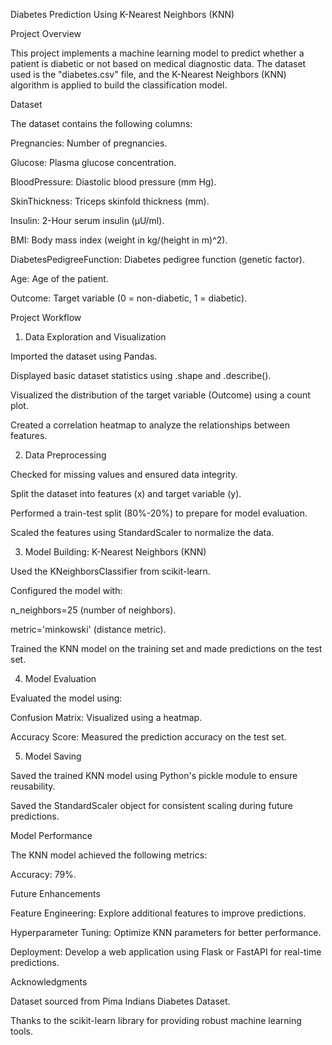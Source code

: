 Diabetes Prediction Using K-Nearest Neighbors (KNN)

Project Overview

This project implements a machine learning model to predict whether a patient is diabetic or not based on medical diagnostic data. The dataset used is the "diabetes.csv" file, and the K-Nearest Neighbors (KNN) algorithm is applied to build the classification model.

Dataset

The dataset contains the following columns:

Pregnancies: Number of pregnancies.

Glucose: Plasma glucose concentration.

BloodPressure: Diastolic blood pressure (mm Hg).

SkinThickness: Triceps skinfold thickness (mm).

Insulin: 2-Hour serum insulin (µU/ml).

BMI: Body mass index (weight in kg/(height in m)^2).

DiabetesPedigreeFunction: Diabetes pedigree function (genetic factor).

Age: Age of the patient.

Outcome: Target variable (0 = non-diabetic, 1 = diabetic).

Project Workflow

1. Data Exploration and Visualization

Imported the dataset using Pandas.

Displayed basic dataset statistics using .shape and .describe().

Visualized the distribution of the target variable (Outcome) using a count plot.

Created a correlation heatmap to analyze the relationships between features.

2. Data Preprocessing

Checked for missing values and ensured data integrity.

Split the dataset into features (x) and target variable (y).

Performed a train-test split (80%-20%) to prepare for model evaluation.

Scaled the features using StandardScaler to normalize the data.

3. Model Building: K-Nearest Neighbors (KNN)

Used the KNeighborsClassifier from scikit-learn.

Configured the model with:

n_neighbors=25 (number of neighbors).

metric='minkowski' (distance metric).

Trained the KNN model on the training set and made predictions on the test set.

4. Model Evaluation

Evaluated the model using:

Confusion Matrix: Visualized using a heatmap.

Accuracy Score: Measured the prediction accuracy on the test set.

5. Model Saving

Saved the trained KNN model using Python's pickle module to ensure reusability.

Saved the StandardScaler object for consistent scaling during future predictions.


Model Performance

The KNN model achieved the following metrics:

Accuracy: 79%.

Future Enhancements

Feature Engineering: Explore additional features to improve predictions.

Hyperparameter Tuning: Optimize KNN parameters for better performance.

Deployment: Develop a web application using Flask or FastAPI for real-time predictions.


Acknowledgments

Dataset sourced from Pima Indians Diabetes Dataset.

Thanks to the scikit-learn library for providing robust machine learning tools.

